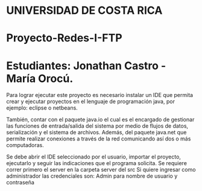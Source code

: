 # UNIVERSIDAD DE COSTA RICA 
# Proyecto-Redes-I-FTP
# Estudiantes: Jonathan Castro - María Orocú.

Para lograr ejecutar este proyecto es necesario instalar un IDE que permita crear y ejecutar proyectos en el lenguaje de programación java, por ejemplo: eclipse o netbeans.

También, contar con el paquete java.io el cual es el encargado de gestionar las funciones de entrada/salida del sistema por medio de flujos de datos, serialización y el sistema de archivos. Además, del paquete java.net que permite realizar conexiones a través de la red comunicando así dos o más computadoras. 

Se debe abrir el IDE seleccionado por el usuario, importar el proyecto, ejecutarlo y seguir las indicaciones que el programa solicita.
Se requiere correr primero el server en la carpeta server del src
Si quiere ingresar como administrador las credenciales son: Admin para nombre de usuario y contraseña
